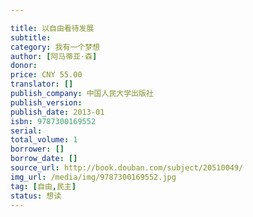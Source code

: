 ```yaml
---

title: 以自由看待发展
subtitle: 
category: 我有一个梦想
author: [阿马蒂亚·森]
donor: 
price: CNY 55.00
translator: []
publish_company: 中国人民大学出版社
publish_version: 
publish_date: 2013-01
isbn: 9787300169552
serial: 
total_volume: 1
borrower: []
borrow_date: []
source_url: http://book.douban.com/subject/20510049/
img_url: /media/img/9787300169552.jpg
tag: [自由,民主]
status: 想读
---
```


